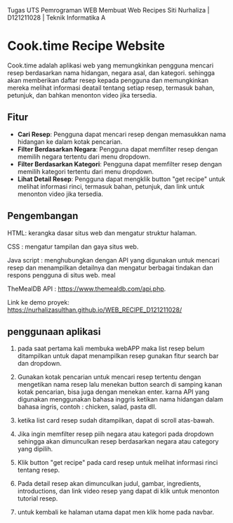 Tugas UTS Pemrograman WEB
Membuat Web Recipes
Siti Nurhaliza | D121211028 | Teknik Informatika A

# Cook.time Recipe Website

Cook.time adalah aplikasi web yang memungkinkan pengguna mencari resep berdasarkan nama hidangan, negara asal, dan kategori. sehingga akan memberikan daftar resep kepada pengguna dan memungkinkan mereka melihat informasi deatail tentang setiap resep, termasuk bahan, petunjuk, dan bahkan menonton video jika tersedia.

## Fitur

- **Cari Resep**: Pengguna dapat mencari resep dengan memasukkan nama hidangan ke dalam kotak pencarian.
- **Filter Berdasarkan Negara**: Pengguna dapat memfilter resep dengan memilih negara tertentu dari menu dropdown.
- **Filter Berdasarkan Kategori**: Pengguna dapat memfilter resep dengan memilih kategori tertentu dari menu dropdown.
- **Lihat Detail Resep**: Pengguna dapat mengklik button "get recipe" untuk melihat informasi rinci, termasuk bahan, petunjuk, dan link untuk menonton video jika tersedia.

## Pengembangan

HTML:  kerangka dasar situs web dan mengatur struktur halaman. 

CSS : mengatur tampilan dan gaya situs web.

Java script : menghubungkan dengan API yang digunakan untuk mencari resep dan menampilkan detailnya dan mengatur berbagai tindakan dan respons pengguna di situs web.
meal

TheMealDB API : https://www.themealdb.com/api.php.

Link ke demo proyek: https://nurhalizasulthan.github.io/WEB_RECIPE_D121211028/

## penggunaan aplikasi

1. pada saat pertama kali membuka webAPP maka list resep belum ditampilkan untuk dapat menampilkan resep gunakan fitur search bar dan dropdown.

2. Gunakan kotak pencarian untuk mencari resep tertentu dengan mengetikan nama resep lalu menekan button search di samping kanan kotak pencarian, bisa juga dengan menekan enter. karna API yang digunakan menggunakan bahasa inggris ketikan nama hidangan dalam bahasa ingris, contoh : chicken, salad, pasta dll.

3. ketika list card resep sudah ditampilkan, dapat di scroll atas-bawah.

4. Jika ingin memfilter resep piih negara atau kategori pada dropdown sehingga akan dimunculkan resep berdasarkan negara atau category yang dipilih.

5. Klik button "get recipe" pada card resep untuk melihat informasi rinci tentang resep.

6. Pada detail resep akan dimunculkan judul, gambar, ingredients, introductions, dan link video resep yang dapat di klik untuk menonton tutorial resep.

7. untuk kembali ke halaman utama dapat men klik home pada navbar.


